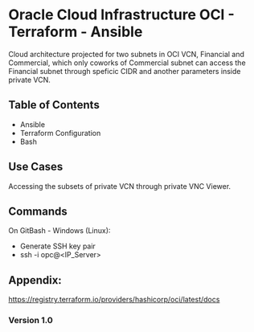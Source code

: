 # Oracle Cloud Infrastructure OCI - Terraform - Ansible 

Cloud architecture projected for two subnets in OCI VCN, Financial and Commercial, which only coworks of Commercial subnet can access the Financial subnet through speficic CIDR and another parameters inside private VCN. 

## Table of Contents

- Ansible 
- Terraform Configuration
- Bash

## Use Cases

Accessing the subsets of private VCN through private VNC Viewer.

## Commands

On GitBash - Windows (Linux): 
- Generate SSH key pair
- ssh -i <key> opc@<IP_Server>

## Appendix:

https://registry.terraform.io/providers/hashicorp/oci/latest/docs


### Version 1.0
